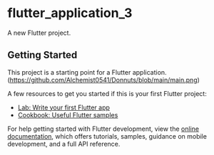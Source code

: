 # flutter_application_3

A new Flutter project.

## Getting Started

This project is a starting point for a Flutter application.
(https://github.com/Alchemist0541/Donnuts/blob/main/main.png)

A few resources to get you started if this is your first Flutter project:

- [Lab: Write your first Flutter app](https://docs.flutter.dev/get-started/codelab)
- [Cookbook: Useful Flutter samples](https://docs.flutter.dev/cookbook)

For help getting started with Flutter development, view the
[online documentation](https://docs.flutter.dev/), which offers tutorials,
samples, guidance on mobile development, and a full API reference.
